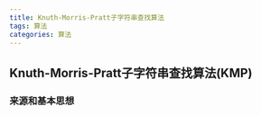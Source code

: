 ```yaml
---
title: Knuth-Morris-Pratt子字符串查找算法
tags: 算法
categories: 算法
---
```


## Knuth-Morris-Pratt子字符串查找算法(KMP)

### 来源和基本思想

